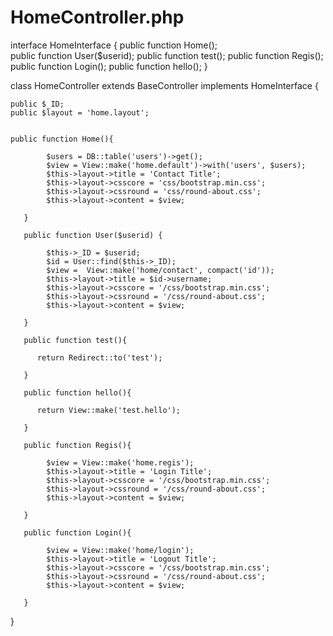 # HomeController.php #

interface HomeInterface {
    public function Home();   
    public function User($userid);
    public function test();
    public function Regis();
    public function Login();
    public function hello();
}

class HomeController extends BaseController implements HomeInterface {

    public $_ID;
    public $layout = 'home.layout';
    

    public function Home(){
            
            $users = DB::table('users')->get();
            $view = View::make('home.default')->with('users', $users); 
            $this->layout->title = 'Contact Title';
            $this->layout->csscore = 'css/bootstrap.min.css';
            $this->layout->cssround = 'css/round-about.css';
            $this->layout->content = $view; 
           
       }     
       
       public function User($userid) {
           
            $this->_ID = $userid;
            $id = User::find($this->_ID);
            $view =  View::make('home/contact', compact('id')); 
            $this->layout->title = $id->username;
            $this->layout->csscore = '/css/bootstrap.min.css';
            $this->layout->cssround = '/css/round-about.css';
            $this->layout->content = $view;                   
           
       }
       
       public function test(){        
          
          return Redirect::to('test'); 
           
       }
       
       public function hello(){        
          
          return View::make('test.hello'); 
           
       }
       
       public function Regis(){
           
            $view = View::make('home.regis'); 
            $this->layout->title = 'Login Title';
            $this->layout->csscore = '/css/bootstrap.min.css';
            $this->layout->cssround = '/css/round-about.css';
            $this->layout->content = $view;          
           
       }
       
       public function Login(){
            
            $view = View::make('home/login'); 
            $this->layout->title = 'Logout Title';
            $this->layout->csscore = '/css/bootstrap.min.css';
            $this->layout->cssround = '/css/round-about.css';
            $this->layout->content = $view;          
           
       }
       
       
    
 

}
